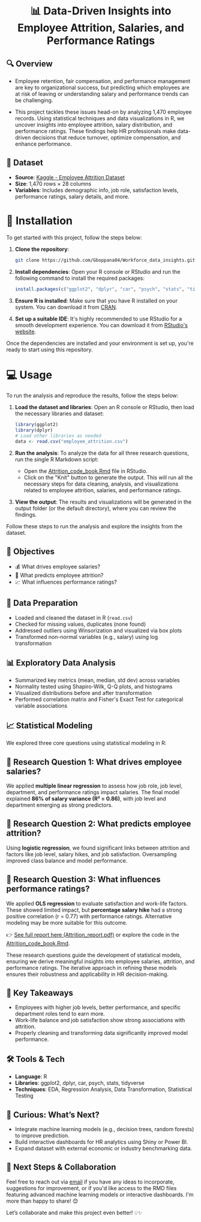 <div align="center">
  <h1>📊 Data-Driven Insights into Employee Attrition, Salaries, and Performance Ratings</h1>
</div>

## 🔍 Overview
- Employee retention, fair compensation, and performance management are key to organizational success, but predicting which employees are at risk of leaving or understanding salary and performance trends can be challenging.

- This project tackles these issues head-on by analyzing 1,470 employee records. Using statistical techniques and data visualizations in R, we uncover insights into employee attrition, salary distribution, and performance ratings. These findings help HR professionals make data-driven decisions that reduce turnover, optimize compensation, and enhance performance.

## 📁 Dataset
- **Source**: [Kaggle - Employee Attrition Dataset](https://www.kaggle.com/datasets/patelprashant/employee-attrition)
- **Size**: 1,470 rows × 28 columns
- **Variables**: Includes demographic info, job role, satisfaction levels, performance ratings, salary details, and more.

# 🚀 Installation

To get started with this project, follow the steps below:

1. **Clone the repository**:
    ```bash
    git clone https://github.com/Gboppana04/Workforce_data_insights.git
    ```

2. **Install dependencies**:
    Open your R console or RStudio and run the following command to install the required packages:
    ```R
    install.packages(c("ggplot2", "dplyr", "car", "psych", "stats", "tidyverse"))
    ```

3. **Ensure R is installed**:
    Make sure that you have R installed on your system. You can download it from [CRAN](https://cran.r-project.org/).

4. **Set up a suitable IDE**:
    It's highly recommended to use RStudio for a smooth development experience. You can download it from [RStudio's website](https://posit.co/download/rstudio-desktop/).

Once the dependencies are installed and your environment is set up, you're ready to start using this repository.

# 💻 Usage

To run the analysis and reproduce the results, follow the steps below:

1. **Load the dataset and libraries**:
    Open an R console or RStudio, then load the necessary libraries and dataset:
    ```R
    library(ggplot2)
    library(dplyr)
    # Load other libraries as needed
    data <- read.csv("employee_attrition.csv")
    ```

2. **Run the analysis**:
    To analyze the data for all three research questions, run the single R Markdown script:
    - Open the [Attrition_code_book.Rmd](https://github.com/Gboppana04/Workforce_data_insights/blob/main/Attrition_code_book.Rmd) file in RStudio.
    - Click on the "Knit" button to generate the output. This will run all the necessary steps for data cleaning, analysis, and visualizations related to employee attrition, salaries, and performance ratings.

3. **View the output**:
    The results and visualizations will be generated in the output folder (or the default directory), where you can review the findings.

Follow these steps to run the analysis and explore the insights from the dataset.


## 🧪 Objectives
- 💰 What drives employee salaries?
- 🚪 What predicts employee attrition?
- 📈 What influences performance ratings?

## 🧼 Data Preparation
- Loaded and cleaned the dataset in R (`read.csv`)
- Checked for missing values, duplicates (none found)
- Addressed outliers using Winsorization and visualized via box plots
- Transformed non-normal variables (e.g., salary) using log transformation

## 📊 Exploratory Data Analysis
- Summarized key metrics (mean, median, std dev) across variables
- Normality tested using Shapiro-Wilk, Q-Q plots, and histograms
- Visualized distributions before and after transformation
- Performed correlation matrix and Fisher's Exact Test for categorical variable associations

## 📈 Statistical Modeling

We explored three core questions using statistical modeling in R:

## 🎯 Research Question 1: What drives employee salaries?
We applied **multiple linear regression** to assess how job role, job level, department, and performance ratings impact salaries. The final model explained **86% of salary variance (R² = 0.86)**, with job level and department emerging as strong predictors.

## 🎯 Research Question 2: What predicts employee attrition?
Using **logistic regression**, we found significant links between attrition and factors like job level, salary hikes, and job satisfaction. Oversampling improved class balance and model performance.

## 🎯 Research Question 3: What influences performance ratings?
We applied **OLS regression** to evaluate satisfaction and work-life factors. These showed limited impact, but **percentage salary hike** had a strong positive correlation (r = 0.77) with performance ratings. Alternative modeling may be more suitable for this outcome.

👉 [See full report here (Attrition_report.pdf)](https://github.com/Gboppana04/Workforce_data_insights/blob/main/Attrition_report.pdf) or explore the code in the [Attrition_code_book.Rmd](https://github.com/Gboppana04/Workforce_data_insights/blob/main/Attrition_code_book.Rmd).

These research questions guide the development of statistical models, ensuring we derive meaningful insights into employee salaries, attrition, and performance ratings. The iterative approach in refining these models ensures their robustness and applicability in HR decision-making.


## 📌 Key Takeaways
- Employees with higher job levels, better performance, and specific department roles tend to earn more.
- Work-life balance and job satisfaction show strong associations with attrition.
- Properly cleaning and transforming data significantly improved model performance.

## 🛠 Tools & Tech
- **Language**: R
- **Libraries**: ggplot2, dplyr, car, psych, stats, tidyverse
- **Techniques**: EDA, Regression Analysis, Data Transformation, Statistical Testing

## 🚀 Curious: What’s Next?
- Integrate machine learning models (e.g., decision trees, random forests) to improve prediction.
- Build interactive dashboards for HR analytics using Shiny or Power BI.
- Expand dataset with external economic or industry benchmarking data.

## 🤝 Next Steps & Collaboration

Feel free to reach out via [email](mailto:gopikrishnaboppana9598@gmail.com) if you have any ideas to incorporate, suggestions for improvement, or if you'd like access to the RMD files featuring advanced machine learning models or interactive dashboards. I'm more than happy to share! 😊

Let’s collaborate and make this project even better! 💡✨



